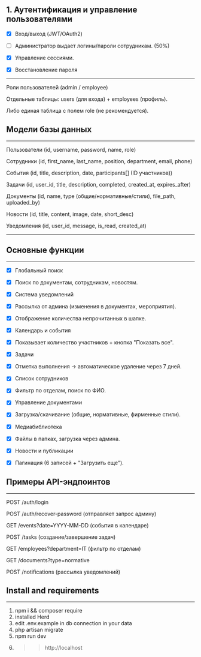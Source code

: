 ## 1. Аутентификация и управление пользователями
- [x] Вход/выход (JWT/OAuth2)

- [ ] Администратор выдает логины/пароли сотрудникам. (50%)

- [x] Управление сессиями.

- [x] Восстановление пароля

--- 
Роли пользователей (admin / employee)

Отдельные таблицы: users (для входа) + employees (профиль).

Либо единая таблица с полем role (не рекомендуется).

## Модели базы данных

--- 
Пользователи (id, username, password, name, role)

Сотрудники (id, first_name, last_name, position, department, email, phone)

События (id, title, description, date, participants[] (ID участников))

Задачи (id, user_id, title, description, completed, created_at, expires_after)

Документы (id, name, type (общие/нормативные/стили), file_path, uploaded_by)

Новости (id, title, content, image, date, short_desc)

Уведомления (id, user_id, message, is_read, created_at)

--- 

## Основные функции

--- 

- [x] Глобальный поиск

- [x] Поиск по документам, сотрудникам, новостям.

- [x] Система уведомлений

- [x] Рассылка от админа (изменения в документах, мероприятия).

- [x] Отображение количества непрочитанных в шапке.

- [x] Календарь и события

- [x] Показывает количество участников + кнопка "Показать все".

- [x] Задачи

- [x] Отметка выполнения → автоматическое удаление через 7 дней.

- [x] Список сотрудников

- [x] Фильтр по отделам, поиск по ФИО.

- [x] Управление документами

- [x] Загрузка/скачивание (общие, нормативные, фирменные стили).

- [x] Медиабиблиотека

- [x] Файлы в папках, загрузка через админа.

- [x] Новости и публикации

- [x] Пагинация (6 записей + "Загрузить еще").

## Примеры API-эндпоинтов

--- 
POST /auth/login

POST /auth/recover-password (отправляет запрос админу)

GET /events?date=YYYY-MM-DD (события в календаре)

POST /tasks (создание/завершение задач)

GET /employees?department=IT (фильтр по отделам)

GET /documents?type=normative

POST /notifications (рассылка уведомлений)


## Install and requirements
---

1. npm i && composer require
2. installed Herd 
3. edit .env.example in db connection in your data 
4. php artisan migrate
5. npm run dev
6. >> http://localhost
